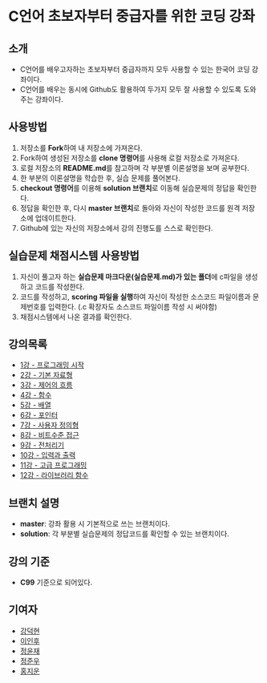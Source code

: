 # C언어 초보자부터 중급자를 위한 코딩 강좌

## 소개
- C언어를 배우고자하는 초보자부터 중급자까지 모두 사용할 수 있는 한국어 코딩 강좌이다.
- C언어를 배우는 동시에 Github도 활용하여 두가지 모두 잘 사용할 수 있도록 도와주는 강좌이다.

## 사용방법
1. 저장소를 **Fork**하여 내 저장소에 가져온다.
2. Fork하여 생성된 저장소를 **clone 명령어**를 사용해 로컬 저장소로 가져온다.
3. 로컬 저장소의 **README.md**를 참고하며 각 부분별 이론설명을 보며 공부한다.
4. 한 부분의 이론설명을 학습한 후, 실습 문제를 풀어본다.
5. **checkout 명령어**를 이용해 **solution 브랜치**로 이동해 실습문제의 정답을 확인한다.
6. 정답을 확인한 후, 다시 **master 브랜치**로 돌아와 자신이 작성한 코드를 원격 저장소에 업데이트한다.
7. Github에 있는 자신의 저장소에서 강의 진행도를 스스로 확인한다.

## 실습문제 채점시스템 사용방법
1. 자신이 풀고자 하는 **실습문제 마크다운(실습문제.md)가 있는 폴더**에 c파일을 생성하고 코드를 작성한다.
2. 코드를 작성하고, **scoring 파일을 실행**하여 자신이 작성한 소스코드 파일이름과 문제번호를 입력한다.
(.c 확장자도 소스코드 파일이름 작성 시 써야함)
3. 채점시스템에서 나온 결과를 확인한다.

## 강의목록
- [1강 - 프로그래밍 시작](./1강%20-%20프로그래밍%20시작/강의자료.md)
- [2강 - 기본 자료형](./2강%20-%20기본%20자료형/강의자료.md)
- [3강 - 제어의 흐름](./3강%20-%20제어의%20흐름/강의자료.md)
- [4강 - 함수](./4강%20-%20함수/강의자료.md)
- [5강 - 배열](./5강%20-%20배열/강의자료.md)
- [6강 - 포인터](./6강%20-%20포인터/강의자료.md)
- [7강 - 사용자 정의형](./7강%20-%20사용자%20정의형/강의자료.md)
- [8강 - 비트수준 접근](./8강%20-%20비트수준%20접근/강의자료.md)
- [9강 - 전처리기](./9강%20-%20전처리기/강의자료.md)
- [10강 - 입력과 출력](./10강%20-%20입력과%20출력/강의자료.md)
- [11강 - 고급 프로그래밍](./11강%20-%20고급%20프로그래밍/강의자료.md)
- [12강 - 라이브러리 함수](./12강%20-%20라이브러리%20함수/강의자료.md)

## 브랜치 설명
- **master**: 강좌 활용 시 기본적으로 쓰는 브랜치이다.
- **solution**: 각 부분별 실습문제의 정답코드를 확인할 수 있는 브랜치이다.

## 강의 기준
- **C99** 기준으로 되어있다.

## 기여자
- [강덕현](https://github.com/dukhyeonkang)
- [이인후](https://github.com/20199)
- [정윤재](https://github.com/jeongyunjae)
- [정준우](https://github.com/ler0n)
- [홍지운](https://github.com/binzip)
